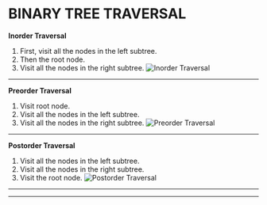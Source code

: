 # BINARY TREE TRAVERSAL

**Inorder Traversal**
1. First, visit all the nodes in the left subtree.
2. Then the root node.
3. Visit all the nodes in the right subtree.
![Inorder Traversal](https://www.techiedelight.com/wp-content/uploads/Inorder-Traversal.png)
___
**Preorder Traversal**
1. Visit root node.
2. Visit all the nodes in the left subtree.
3. Visit all the nodes in the right subtree.
![Preorder Traversal](https://www.techiedelight.com/wp-content/uploads/Preorder-Traversal.png)
___
**Postorder Traversal**
1. Visit all the nodes in the left subtree.
2. Visit all the nodes in the right subtree.
3. Visit the root node.
![Postorder Traversal](https://www.techiedelight.com/wp-content/uploads/Postorder-Traversal.png)
___
___
